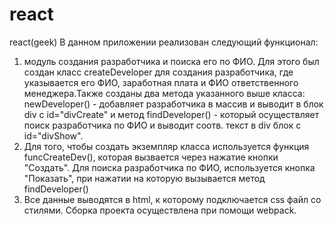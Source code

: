 # react
react(geek)
В данном приложении реализован следующий функционал:
1. модуль создания разработчика и поиска его по ФИО. Для этого был создан класс createDeveloper для создания разработчика, где указывается его ФИО, заработная плата и ФИО ответственного менеджера.Также созданы два метода указанного выше класса: newDeveloper() - добавляет разработчика в массив и выводит в блок div с id="divCreate" и метод findDeveloper() - который осуществляет поиск разработчика по ФИО и выводит соотв. текст в div блок с id="divShow". 
2. Для того, чтобы создать экземпляр класса используется функция funcCreateDev(), которая вызвается через нажатие кнопки "Создать". Для поиска разработчика по ФИО, используется кнопка "Показать", при нажатии на которую вызывается метод findDeveloper() 
3. Все данные выводятся в html, к которому подключается css файл со стилями. Сборка проекта осуществлена при помощи webpack.
